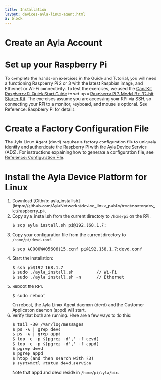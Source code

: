 ```yaml
---
title: Installation
layout: devices-ayla-linux-agent.html
a: block
---
```


# Create an Ayla Account

# Set up your Raspberry Pi

To complete the hands-on exercises in the Guide and Tutorial, you will need a functioning Raspberry Pi 2 or 3 with the latest Raspbian image, and Ethernet or Wi-Fi connectivity. To test the exercises, we used the [CanaKit Raspberry Pi Quick Start Guide](https://www.canakit.com/Media/CanaKit-Raspberry-Pi-Quick-Start-Guide-3.2.pdf) to set up a [Raspberry Pi 3 Model B+ 32-bit Starter Kit](https://www.canakit.com/raspberry-pi-3-model-b-plus-starter-kit.html). The exercises assume you are accessing your RPi via SSH, so connecting your RPi to a monitor, keyboard, and mouse is optional.  See [Reference: Raspberry Pi](/devices/ayla-linux-agent/reference/raspberry-pi) for details.

# Create a Factory Configuration File

The Ayla Linux Agent (devd) requires a factory configuration file to uniquely identify and authenticate the Raspberry Pi with the Ayla Device Service (ADS). For instructions explaining how to generate a configuration file, see [Reference: Configuration File](/devices/ayla-linux-agent/reference/configuration-file).

# Install the Ayla Device Platform for Linux
<ol>
<li>Download [Github: ayla_install.sh](https://github.com/AylaNetworks/device_linux_public/tree/master/dev_kit/raspberry_pi).</li>
<li>Copy ayla_install.sh from the current directory to <code>/home/pi</code> on the RPi.
<pre>
$ scp ayla_install.sh pi@192.168.1.7:
</pre>
</li>
<li>Copy your configuration file from the current directory to <code>/home/pi/devd.conf</code>.<pre>
$ scp AC000W005606115.conf pi@192.168.1.7:devd.conf
</pre>
</li>
<li>Start the installation:
<pre>
$ ssh pi@192.168.1.7
$ sudo ./ayla_install.sh         // Wi-Fi
$ sudo ./ayla_install.sh ­-n      // Ethernet
</pre>
</li>
<li>Reboot the RPi.
<pre>
$ sudo reboot
</pre>
On reboot, the Ayla Linux Agent daemon (devd) and the Customer Application daemon (appd) will start.
</li>
<li>Verify that both are running. Here are a few ways to do this:
<pre>
$ tail -30 /var/log/messages
$ ps -A | grep devd
$ ps -A | grep appd
$ top -c -p $(pgrep -d',' -f devd)
$ top -c -p $(pgrep -d',' -f appd)
$ pgrep devd
$ pgrep appd
$ htop (and then search with F3)
$ systemctl status devd.service
</pre>
Note that appd and devd reside in <code>/home/pi/ayla/bin</code>.
</li>
</ol>
